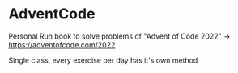 # AdventCode

Personal Run book to solve problems of "Advent of Code 2022" -> https://adventofcode.com/2022

Single class, every exercise per day has it's own method
